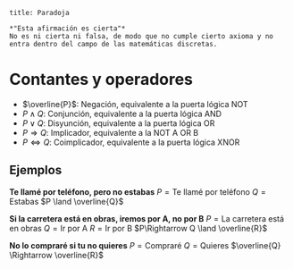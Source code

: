 

```ad-note
title: Paradoja

*"Esta afirmación es cierta"*
No es ni cierta ni falsa, de modo que no cumple cierto axioma y no entra dentro del campo de las matemáticas discretas.
```


# Contantes y operadores

- $\overline{P}$: Negación, equivalente a la puerta lógica NOT
- $P \land Q$:  Conjunción, equivalente a la puerta lógica AND
- $P \lor Q$:  Disyunción, equivalente a la puerta lógica OR
- $P \Rightarrow Q$:  Implicador, equivalente a la NOT A OR B
- $P \Leftrightarrow Q$:  Coimplicador, equivalente a la puerta lógica XNOR
## Ejemplos

**Te llamé por teléfono, pero no estabas**
$P = \text{Te llamé por teléfono}$
$Q = \text{Estabas}$
$P \land \overline{Q}$

**Si la carretera está en obras, iremos por A, no por B**
$P = \text{La carretera está en obras}$
$Q = \text{Ir por A}$
$R = \text{Ir por B}$
$P\Rightarrow Q \land \overline{R}$

**No lo compraré si tu no quieres**
$P = \text{Compraré}$
$Q = \text{Quieres}$
$\overline{Q} \Rightarrow \overline{R}$

